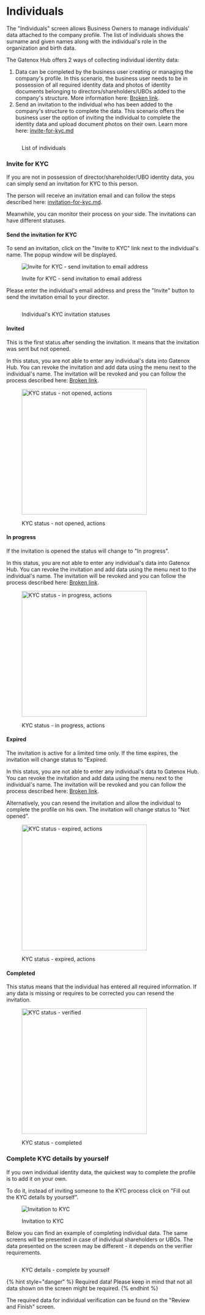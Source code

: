 # Individuals

The "Individuals" screen allows Business Owners to manage individuals' data attached to the company profile. The list of individuals shows the surname and given names along with the individual's role in the organization and birth data.

The Gatenox Hub offers 2 ways of collecting individual identity data:

1. Data can be completed by the business user creating or managing the company's profile. In this scenario, the business user needs to be in possession of all required identity data and photos of identity documents belonging to directors/shareholders/UBOs added to the company's structure. More information here: [Broken link](broken-reference "mention").
2. Send an invitation to the individual who has been added to the company's structure to complete the data. This scenario offers the business user the option of inviting the individual to complete the identity data and upload document photos on their own. Learn more here: [invite-for-kyc.md](invite-for-kyc.md "mention")

<figure><img src="../../../.gitbook/assets/WizardIndividualsList.png" alt=""><figcaption><p>List of individuals</p></figcaption></figure>



### Invite for KYC

If you are not in possession of director/shareholder/UBO identity data, you can simply send an invitation for KYC to this person.

The person will receive an invitation email and can follow the steps described here: [invitation-for-kyc.md](../../i-received-email-from-gatenox/invitation-for-kyc.md "mention").

Meanwhile, you can monitor their process on your side. The invitations can have different statuses.

#### Send the invitation for KYC

To send an invitation, click on the "Invite to KYC" link next to the individual's name. The popup window will be displayed.

<figure><img src="../../../.gitbook/assets/InviteToKYCNW.png" alt="Invite for KYC - send invitation to email address"><figcaption><p>Invite for KYC - send invitation to email address</p></figcaption></figure>

Please enter the individual's email address and press the "Invite" button to send the invitation email to your director.

<figure><img src="../../../.gitbook/assets/InvitationStatuses.png" alt=""><figcaption><p>Individual's KYC invitation statuses</p></figcaption></figure>

#### Invited

This is the first status after sending the invitation. It means that the invitation was sent but not opened.&#x20;

In this status, you are not able to enter any individual's data into Gatenox Hub. You can revoke the invitation and add data using the menu next to the individual's name. The invitation will be revoked and you can follow the process described here: [Broken link](broken-reference "mention").

<figure><img src="../../../.gitbook/assets/InvitationStatusInvited.png" alt="KYC status - not opened, actions" width="327"><figcaption><p>KYC status - not opened, actions</p></figcaption></figure>

#### In progress

If the invitation is opened the status will change to "In progress".

In this status, you are not able to enter any individual's data into Gatenox Hub. You can revoke the invitation and add data using the menu next to the individual's name. The invitation will be revoked and you can follow the process described here: [Broken link](broken-reference "mention").

<figure><img src="../../../.gitbook/assets/InvitationStatusInProgress.png" alt="KYC status - in progress, actions" width="327"><figcaption><p>KYC status - in progress, actions</p></figcaption></figure>

#### Expired

The invitation is active for a limited time only. If the time expires, the invitation will change status to "Expired.

In this status, you are not able to enter any individual's data to Gatenox Hub. You can revoke the invitation and add data using the menu next to the individual's name. The invitation will be revoked and you can follow the process described here: [Broken link](broken-reference "mention").

Alternatively, you can resend the invitation and allow the individual to complete the profile on his own. The invitation will change status to "Not opened".

<figure><img src="../../../.gitbook/assets/InvitationStatusExpired.png" alt="KYC status - expired, actions" width="327"><figcaption><p>KYC status - expired, actions</p></figcaption></figure>

#### Completed

This status means that the individual has entered all required information. If any data is missing or requires to be corrected you can resend the invitation.

<figure><img src="../../../.gitbook/assets/InvitationStatusCompleted.png" alt="KYC status - verified" width="327"><figcaption><p>KYC status - completed</p></figcaption></figure>



### Complete KYC details by yourself

If you own individual identity data, the quickest way to complete the profile is to add it on your own.

To do it, instead of inviting someone to the KYC process click on "Fill out the KYC details by yourself".

<figure><img src="../../../.gitbook/assets/WizardIndividualsInvitation.png" alt="Invitation to KYC"><figcaption><p>Invitation to KYC</p></figcaption></figure>

Below you can find an example of completing individual data. The same screens will be presented in case of individual shareholders or UBOs. The data presented on the screen may be different - it depends on the verifier requirements.

<figure><img src="../../../.gitbook/assets/WizardInvdividualsYourself.png" alt=""><figcaption><p>KYC details - complete by yourself </p></figcaption></figure>

{% hint style="danger" %}
Required data! Please keep in mind that not all data shown on the screen might be required.&#x20;
{% endhint %}

The required data for individual verification can be found on the "Review and Finish" screen.

<figure><img src="../../../.gitbook/assets/WizardIndividualsReviewAndFinish.png" alt=""><figcaption></figcaption></figure>

